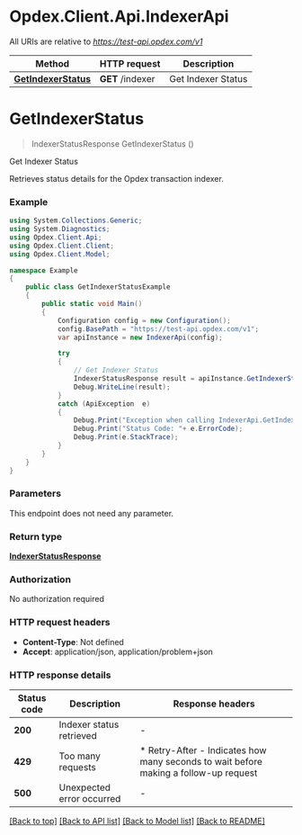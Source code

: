# Opdex.Client.Api.IndexerApi

All URIs are relative to *https://test-api.opdex.com/v1*

Method | HTTP request | Description
------------- | ------------- | -------------
[**GetIndexerStatus**](IndexerApi.md#getindexerstatus) | **GET** /indexer | Get Indexer Status


<a name="getindexerstatus"></a>
# **GetIndexerStatus**
> IndexerStatusResponse GetIndexerStatus ()

Get Indexer Status

Retrieves status details for the Opdex transaction indexer.

### Example
```csharp
using System.Collections.Generic;
using System.Diagnostics;
using Opdex.Client.Api;
using Opdex.Client.Client;
using Opdex.Client.Model;

namespace Example
{
    public class GetIndexerStatusExample
    {
        public static void Main()
        {
            Configuration config = new Configuration();
            config.BasePath = "https://test-api.opdex.com/v1";
            var apiInstance = new IndexerApi(config);

            try
            {
                // Get Indexer Status
                IndexerStatusResponse result = apiInstance.GetIndexerStatus();
                Debug.WriteLine(result);
            }
            catch (ApiException  e)
            {
                Debug.Print("Exception when calling IndexerApi.GetIndexerStatus: " + e.Message );
                Debug.Print("Status Code: "+ e.ErrorCode);
                Debug.Print(e.StackTrace);
            }
        }
    }
}
```

### Parameters
This endpoint does not need any parameter.

### Return type

[**IndexerStatusResponse**](IndexerStatusResponse.md)

### Authorization

No authorization required

### HTTP request headers

 - **Content-Type**: Not defined
 - **Accept**: application/json, application/problem+json


### HTTP response details
| Status code | Description | Response headers |
|-------------|-------------|------------------|
| **200** | Indexer status retrieved |  -  |
| **429** | Too many requests |  * Retry-After - Indicates how many seconds to wait before making a follow-up request <br>  |
| **500** | Unexpected error occurred |  -  |

[[Back to top]](#) [[Back to API list]](../README.md#documentation-for-api-endpoints) [[Back to Model list]](../README.md#documentation-for-models) [[Back to README]](../README.md)

